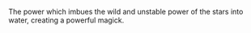 The power which imbues the wild and unstable power of the stars into water, creating a powerful magick.